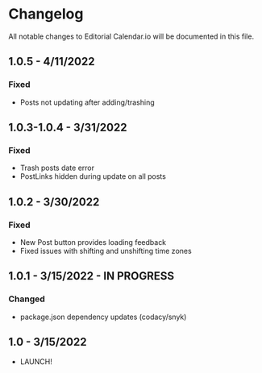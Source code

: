 # Changelog

All notable changes to Editorial Calendar.io will be documented in this file.

## 1.0.5 - 4/11/2022

### Fixed

- Posts not updating after adding/trashing

## 1.0.3-1.0.4 - 3/31/2022

### Fixed

- Trash posts date error
- PostLinks hidden during update on all posts

## 1.0.2 - 3/30/2022

### Fixed

- New Post button provides loading feedback
- Fixed issues with shifting and unshifting time zones

## 1.0.1 - 3/15/2022 - IN PROGRESS

### Changed

- package.json dependency updates (codacy/snyk)

## 1.0 - 3/15/2022

- LAUNCH!
